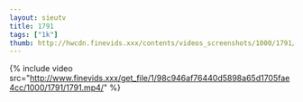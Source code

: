 ```yaml
--- 
layout: sieutv
title: 1791
tags: ["1k"]
thumb: http://hwcdn.finevids.xxx/contents/videos_screenshots/1000/1791/preview.mp4.jpg
---
```

{% include video src="http://www.finevids.xxx/get_file/1/98c946af76440d5898a65d1705fae4cc/1000/1791/1791.mp4/" %} 
